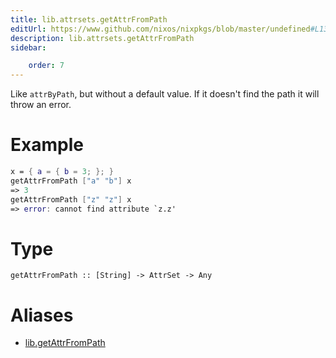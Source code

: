 ```yaml
---
title: lib.attrsets.getAttrFromPath
editUrl: https://www.github.com/nixos/nixpkgs/blob/master/undefined#L133C5
description: lib.attrsets.getAttrFromPath
sidebar:

    order: 7
---
```


Like `attrByPath`, but without a default value. If it doesn't find the
path it will throw an error.

# Example

```nix
x = { a = { b = 3; }; }
getAttrFromPath ["a" "b"] x
=> 3
getAttrFromPath ["z" "z"] x
=> error: cannot find attribute `z.z'
```

# Type

```
getAttrFromPath :: [String] -> AttrSet -> Any
```


# Aliases

- [lib.getAttrFromPath](/nix-doc-comments/reference/lib/lib-getattrfrompath)


